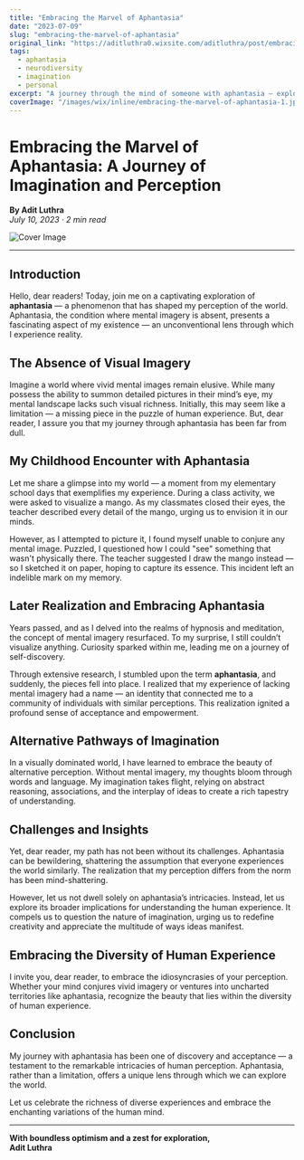 ```yaml
---
title: "Embracing the Marvel of Aphantasia"
date: "2023-07-09"
slug: "embracing-the-marvel-of-aphantasia"
original_link: "https://aditluthra0.wixsite.com/aditluthra/post/embracing-the-marvel-of-aphantasia"
tags:
  - aphantasia
  - neurodiversity
  - imagination
  - personal
excerpt: "A journey through the mind of someone with aphantasia — exploring imagination, perception, and the beauty of seeing the world differently."
coverImage: "/images/wix/inline/embracing-the-marvel-of-aphantasia-1.jpg"
---
```


# Embracing the Marvel of Aphantasia: A Journey of Imagination and Perception

**By Adit Luthra**  
*July 10, 2023 · 2 min read*

![Cover Image](/images/wix/inline/embracing-the-marvel-of-aphantasia-1.jpg)

---

## Introduction

Hello, dear readers! Today, join me on a captivating exploration of **aphantasia** — a phenomenon that has shaped my perception of the world. Aphantasia, the condition where mental imagery is absent, presents a fascinating aspect of my existence — an unconventional lens through which I experience reality.

## The Absence of Visual Imagery

Imagine a world where vivid mental images remain elusive. While many possess the ability to summon detailed pictures in their mind’s eye, my mental landscape lacks such visual richness. Initially, this may seem like a limitation — a missing piece in the puzzle of human experience. But, dear reader, I assure you that my journey through aphantasia has been far from dull.

## My Childhood Encounter with Aphantasia

Let me share a glimpse into my world — a moment from my elementary school days that exemplifies my experience. During a class activity, we were asked to visualize a mango. As my classmates closed their eyes, the teacher described every detail of the mango, urging us to envision it in our minds.

However, as I attempted to picture it, I found myself unable to conjure any mental image. Puzzled, I questioned how I could "see" something that wasn't physically there. The teacher suggested I draw the mango instead — so I sketched it on paper, hoping to capture its essence. This incident left an indelible mark on my memory.

## Later Realization and Embracing Aphantasia

Years passed, and as I delved into the realms of hypnosis and meditation, the concept of mental imagery resurfaced. To my surprise, I still couldn’t visualize anything. Curiosity sparked within me, leading me on a journey of self-discovery.

Through extensive research, I stumbled upon the term **aphantasia**, and suddenly, the pieces fell into place. I realized that my experience of lacking mental imagery had a name — an identity that connected me to a community of individuals with similar perceptions. This realization ignited a profound sense of acceptance and empowerment.

## Alternative Pathways of Imagination

In a visually dominated world, I have learned to embrace the beauty of alternative perception. Without mental imagery, my thoughts bloom through words and language. My imagination takes flight, relying on abstract reasoning, associations, and the interplay of ideas to create a rich tapestry of understanding.

## Challenges and Insights

Yet, dear reader, my path has not been without its challenges. Aphantasia can be bewildering, shattering the assumption that everyone experiences the world similarly. The realization that my perception differs from the norm has been mind-shattering.

However, let us not dwell solely on aphantasia’s intricacies. Instead, let us explore its broader implications for understanding the human experience. It compels us to question the nature of imagination, urging us to redefine creativity and appreciate the multitude of ways ideas manifest.

## Embracing the Diversity of Human Experience

I invite you, dear reader, to embrace the idiosyncrasies of your perception. Whether your mind conjures vivid imagery or ventures into uncharted territories like aphantasia, recognize the beauty that lies within the diversity of human experience.

## Conclusion

My journey with aphantasia has been one of discovery and acceptance — a testament to the remarkable intricacies of human perception. Aphantasia, rather than a limitation, offers a unique lens through which we can explore the world.

Let us celebrate the richness of diverse experiences and embrace the enchanting variations of the human mind.

---

**With boundless optimism and a zest for exploration,**  
**Adit Luthra**

